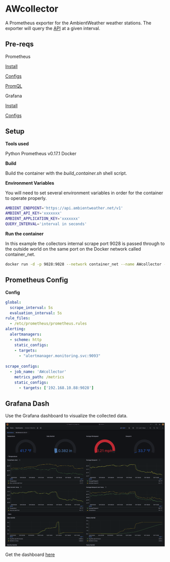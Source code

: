 # AWcollector

A Prometheus exporter for the AmbientWeather weather stations. The exporter will query the [API](https://ambientweather.docs.apiary.io/#introduction/authentication) at a given interval.

## Pre-reqs

Prometheus

[Install](https://prometheus.io/docs/prometheus/latest/installation/)

[Configs](https://prometheus.io/docs/prometheus/latest/configuration/configuration/)

[PromQL](https://prometheus.io/docs/prometheus/latest/querying/basics/)

Grafana

[Install](https://grafana.com/docs/grafana/latest/setup-grafana/installation/docker/)

[Configs](https://grafana.com/docs/grafana/latest/setup-grafana/configure-docker/)

## Setup

**Tools used**

Python Prometheus v0.17.1
Docker

**Build**

Build the container with the *build_container.sh* shell script.

**Environment Variables**

You will need to set several environment variables in order for the container to operate properly.

```bash
AMBIENT_ENDPOINT='https://api.ambientweather.net/v1'
AMBIENT_API_KEY='xxxxxxx'
AMBIENT_APPLICATION_KEY='xxxxxxx'
QUERY_INTERVAL='interval in seconds'
```

**Run the container**

In this example the collectors internal scrape port 9028 is passed through to the outside world on the same port on the Docker network called container_net.

```bash
docker run -d -p 9028:9028 --network container_net --name AWcollector -e AMBIENT_APPLICATION_KEY="xxxxx" -e AMBIENT_API_KEY="xxxxx" -e AMBIENT_ENDPOINT="https://api.ambientweather.net/v1" AWcollector:latest
```

## Prometheus Config

**Config**
```yaml
global:
  scrape_interval: 5s
  evaluation_interval: 5s
rule_files:
  - /etc/prometheus/prometheus.rules
alerting:
  alertmanagers:
  - scheme: http
    static_configs:
    - targets:
      - "alertmanager.monitoring.svc:9093"

scrape_configs:
  - job_name: 'AWcollector'
    metrics_path: /metrics
    static_configs:
      - targets: ['192.168.10.88:9028']
```

## Grafana Dash

Use the Grafana dashboard to visualize the collected data.

<img src="./Images/example_dash.png">

Get the dashboard [here](https://github.com/JonathanArrance/AWcollector/tree/master/Grafana)